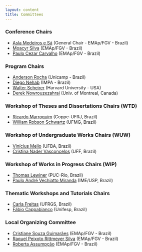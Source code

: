```yaml
---
layout: content
title: Committees
---
```


### Conference Chairs

- [Asla Medeiros e Sá](http://emap.fgv.br/people/asla.sa.html) (General Chair - EMAp/FGV - Brazil)
- [Moacyr Silva](http://emap.fgv.br/people/moacyr.silva.html) (EMAp/FGV - Brazil)
- [Paulo Cezar Carvalho](http://emap.fgv.br/people/paulo.carvalho.html) (EMAp/FGV - Brazil)

### Program Chairs

- [Anderson Rocha](http://www.ic.unicamp.br/~rocha/) (Unicamp - Brazil) 
- [Diego Nehab](http://w3.impa.br/~diego/) (IMPA - Brazil) 
- [Walter Scheirer](http://www.wjscheirer.com/) (Harvard University - USA)
- [Derek Nowrouzezahrai](http://www.iro.umontreal.ca/~derek/) (Univ. of Montreal, Canada)

### Workshop of Theses and Dissertations Chairs (WTD)

- [Ricardo Marroquim](http://www.lcg.ufrj.br/Members/ricardo) (Coppe-UFRJ, Brazil)
- [William Robson Schwartz](http://homepages.dcc.ufmg.br/~william/) (UFMG, Brazil)

### Workshop of Undergraduate Works Chairs (WUW)

- [Vinícius Mello](http://www.dmat.ufba.br/~vinicius.mello/) (UFBA, Brazil) 
- [Cristina Nader Vasconcelos](http://www2.ic.uff.br/~crisnv/index.php) (UFF, Brazil) 

### Workshop of Works in Progress Chairs (WIP)

- [Thomas Lewiner](http://zeus.mat.puc-rio.br/tomlew/tomlew_uk.php) (PUC-Rio, Brazil) 
- [Paulo André Vechiatto Miranda](http://www.vision.ime.usp.br/~pmiranda/) (IME/USP, Brazil) 

### Thematic Workshops and Tutorials Chairs

- [Carla Freitas](https://wiki.inf.ufrgs.br/Carla_Dal_Sasso_Freitas) (UFRGS, Brazil)
- [Fábio Cappabianco](http://lattes.cnpq.br/7438076121387151) (Unifesp, Brazil)

### Local Organizing Committee

- [Cristiane Souza Guimarães](http://emap.fgv.br/equipe-admin.html) (EMAp/FGV - Brazil)
- [Raquel Peixoto Rittmeyer Silva](http://emap.fgv.br/equipe-admin.html) (EMAp/FGV - Brazil)
- [Roberta Assumpção](http://emap.fgv.br/equipe-admin.html) (EMAp/FGV - Brazil)
